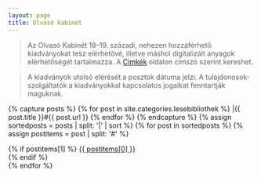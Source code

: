 ```yaml
---
layout: page
title: Olvasó kabinét
---
```


> Az Olvasó Kabinét 18–19. századi, nehezen hozzáférhető kiadványokat tesz elérhetővé, illetve máshol digitalizált anyagok elérhetőségét tartalmazza. A [Címkék](/pages/cimkek/) oldalon címszó szerint kereshet.


> A kiadványok utolsó elérését a posztok dátuma jelzi. A tulajdonosok-szolgáltatók a kiadványokkal kapcsolatos jogaikat fenntartják maguknak.

{% capture posts %}
  {% for post in site.categories.lesebibliothek %}
    |{{ post.title }}#{{ post.url }}
  {% endfor %}
{% endcapture %}
{% assign sortedposts = posts | split: '|' | sort %}
{% for post in sortedposts %}
    {% assign postitems = post | split: '#' %}
<div>{% if postitems[1] %}    <a href="{{ postitems[1] }}">{{ postitems[0] }}</a><br> {% endif %}</div>
{% endfor %}
